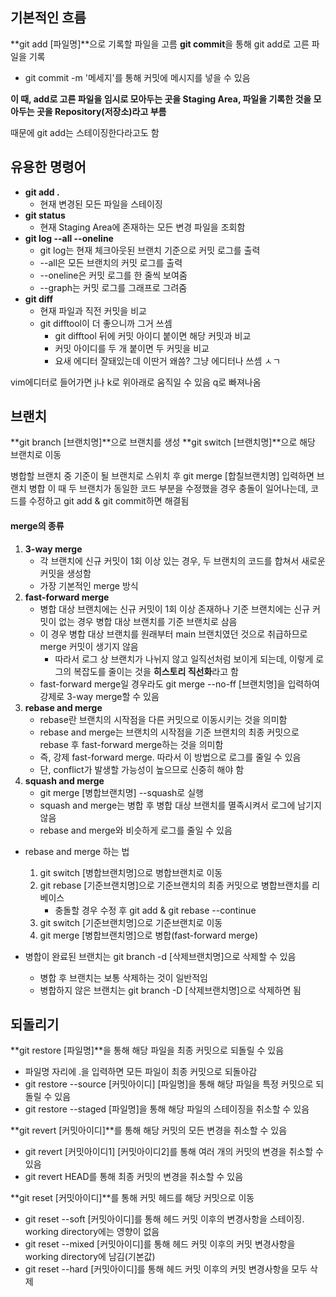 
## 기본적인 흐름

**git add [파일명]**으로 기록할 파일을 고름
**git commit**을 통해 git add로 고른 파일을 기록
- git commit -m '메세지'를 통해 커밋에 메시지를 넣을 수 있음

**이 때, add로 고른 파일을 임시로 모아두는 곳을 Staging Area, 파일을 기록한 것을 모아두는 곳을 Repository(저장소)라고 부름**

때문에 git add는 스테이징한다라고도 함

## 유용한 명령어

- **git add .**
  - 현재 변경된 모든 파일을 스테이징
- **git status**
  - 현재 Staging Area에 존재하는 모든 변경 파일을 조회함
- **git log --all --oneline**
  - git log는 현재 체크아웃된 브랜치 기준으로 커밋 로그를 출력
  - --all은 모든 브랜치의 커밋 로그를 출력
  - --oneline은 커밋 로그를 한 줄씩 보여줌
  - --graph는 커밋 로그를 그래프로 그려줌
- **git diff**
  - 현재 파일과 직전 커밋을 비교
  - git difftool이 더 좋으니까 그거 쓰셈
    - git difftool 뒤에 커밋 아이디 붙이면 해당 커밋과 비교
    - 커밋 아이디를 두 개 붙이면 두 커밋을 비교
    - 요새 에디터 잘돼있는데 이딴거 왜씀? 그냥 에디터나 쓰셈 ㅅㄱ

vim에디터로 들어가면 j나 k로 위아래로 움직일 수 있음
q로 빠져나옴

## 브랜치

**git branch [브랜치명]**으로 브랜치를 생성
**git switch [브랜치명]**으로 해당 브랜치로 이동

병합할 브랜치 중 기준이 될 브랜치로 스위치 후 git merge [합칠브랜치명] 입력하면 브랜치 병합 
이 때 두 브랜치가 동일한 코드 부분을 수정했을 경우 충돌이 일어나는데, 코드를 수정하고 git add & git commit하면 해결됨

#### merge의 종류

1. **3-way merge**
   - 각 브랜치에 신규 커밋이 1회 이상 있는 경우, 두 브랜치의 코드를 합쳐서 새로운 커밋을 생성함
   - 가장 기본적인 merge 방식
2. **fast-forward merge**
   - 병합 대상 브랜치에는 신규 커밋이 1회 이상 존재하나 기준 브랜치에는 신규 커밋이 없는 경우 병합 대상 브랜치를 기준 브랜치로 삼음
   - 이 경우 병합 대상 브랜치를 원래부터 main 브랜치였던 것으로 취급하므로 merge 커밋이 생기지 않음
     - 따라서 로그 상 브랜치가 나뉘지 않고 일직선처럼 보이게 되는데, 이렇게 로그의 복잡도를 줄이는 것을 **히스토리 직선화**라고 함
   - fast-forward merge일 경우라도 git merge --no-ff [브랜치명]을 입력하여 강제로 3-way merge할 수 있음
3. **rebase and merge**
   - rebase란 브랜치의 시작점을 다른 커밋으로 이동시키는 것을 의미함
   - rebase and merge는 브랜치의 시작점을 기준 브랜치의 최종 커밋으로 rebase 후 fast-forward merge하는 것을 의미함
   - 즉, 강제 fast-forward merge. 따라서 이 방법으로 로그를 줄일 수 있음
   - 단, conflict가 발생할 가능성이 높으므로 신중히 해야 함
4. **squash and merge**
   - git merge [병합브랜치명] --squash로 실행
   - squash and merge는 병합 후 병합 대상 브랜치를 멸족시켜서 로그에 남기지 않음
   - rebase and merge와 비슷하게 로그를 줄일 수 있음

- rebase and merge 하는 법
  1. git switch [병합브랜치명]으로 병합브랜치로 이동
  2. git rebase [기준브랜치명]으로 기준브랜치의 최종 커밋으로 병합브랜치를 리베이스
     - 충돌할 경우 수정 후 git add & git rebase --continue
  3. git switch [기준브랜치명]으로 기준브랜치로 이동
  4. git merge [병합브랜치명]으로 병합(fast-forward merge)

- 병합이 완료된 브랜치는 git branch -d [삭제브랜치명]으로 삭제할 수 있음
  - 병합 후 브랜치는 보통 삭제하는 것이 일반적임
  - 병합하지 않은 브랜치는 git branch -D [삭제브랜치명]으로 삭제하면 됨


## 되돌리기

**git restore [파일명]**을 통해 해당 파일을 최종 커밋으로 되돌릴 수 있음
- 파일명 자리에 .을 입력하면 모든 파일이 최종 커밋으로 되돌아감
- git restore --source [커밋아이디] [파일명]을 통해 해당 파일을 특정 커밋으로 되돌릴 수 있음
- git restore --staged [파일명]을 통해 해당 파일의 스테이징을 취소할 수 있음

**git revert [커밋아이디]**를 통해 해당 커밋의 모든 변경을 취소할 수 있음
- git revert [커밋아이디1] [커밋아이디2]를 통해 여러 개의 커밋의 변경을 취소할 수 있음
- git revert HEAD를 통해 최종 커밋의 변경을 취소할 수 있음

**git reset [커밋아이디]**를 통해 커밋 헤드를 해당 커밋으로 이동
- git reset --soft [커밋아이디]를 통해 헤드 커밋 이후의 변경사항을 스테이징. working directory에는 영향이 없음
- git reset --mixed [커밋아이디]를 통해 헤드 커밋 이후의 커밋 변경사항을 working directory에 남김(기본값)
- git reset --hard [커밋아이디]를 통해 헤드 커밋 이후의 커밋 변경사항을 모두 삭제

